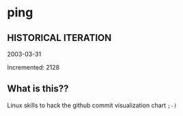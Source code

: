 # ping

## HISTORICAL ITERATION
2003-03-31

Incremented: 2128

## What is this?? 
Linux skills to hack the github commit visualization chart `;-)`
